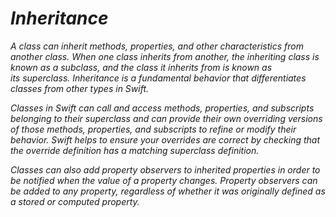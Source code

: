 # *Inheritance*

*A class can inherit methods, properties, and other characteristics from another class. When one class inherits from another, the inheriting class is known as a subclass, and the class it inherits from is known as its superclass. Inheritance is a fundamental behavior that differentiates classes from other types in Swift.*

*Classes in Swift can call and access methods, properties, and subscripts belonging to their superclass and can provide their own overriding versions of those methods, properties, and subscripts to refine or modify their behavior. Swift helps to ensure your overrides are correct by checking that the override definition has a matching superclass definition.*

*Classes can also add property observers to inherited properties in order to be notified when the value of a property changes. Property observers can be added to any property, regardless of whether it was originally defined as a stored or computed property.*

